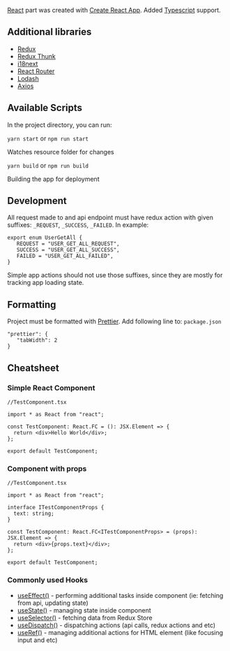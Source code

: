 [React]((https://reactjs.org/)) part was created with [Create React App](https://github.com/facebook/create-react-app). Added [Typescript](https://www.typescriptlang.org/) support.

## Additional libraries
- [Redux](https://redux.js.org/)
- [Redux Thunk](https://github.com/reduxjs/redux-thunk)
- [i18next](https://www.i18next.com/)
- [React Router](https://reactrouter.com/)
- [Lodash](https://lodash.com/)
- [Axios](https://github.com/axios/axios)

## Available Scripts

In the project directory, you can run:

`yarn start` or `npm run start`

Watches resource folder for changes

`yarn build` or `npm run build`

Building the app for deployment

## Development

All request made to and api endpoint must have redux action with given suffixes: `_REQUEST`, `_SUCCESS`, `_FAILED`. In example:

```
export enum UserGetAll {
   REQUEST = "USER_GET_ALL_REQUEST",
   SUCCESS = "USER_GET_ALL_SUCCESS",
   FAILED = "USER_GET_ALL_FAILED",
}
```

Simple app actions should not use those suffixes, since they are mostly for tracking app loading state.

## Formatting

Project must be formatted with [Prettier](https://prettier.io/). Add following line to: `package.json`

```
"prettier": {
   "tabWidth": 2
}
```

## Cheatsheet

### Simple React Component
```
//TestComponent.tsx

import * as React from "react";

const TestComponent: React.FC = (): JSX.Element => {
  return <div>Hello World</div>;
};

export default TestComponent;

```

### Component with props
```
//TestComponent.tsx

import * as React from "react";

interface ITestComponentProps {
  text: string;
}

const TestComponent: React.FC<ITestComponentProps> = (props): JSX.Element => {
  return <div>{props.text}</div>;
};

export default TestComponent;

```

### Commonly used Hooks
- [useEffect()](https://reactjs.org/docs/hooks-effect.html) - performing additional tasks inside component (ie: fetching from api, updating state)
- [useState()](https://reactjs.org/docs/hooks-state.html) - managing state inside component
- [useSelector()](https://react-redux.js.org/api/hooks#useselector) - fetching data from Redux Store
- [useDispatch()](https://react-redux.js.org/api/hooks#usedispatch) - dispatching actions (api calls, redux actions and etc)
- [useRef()](https://reactjs.org/docs/hooks-reference.html#useref) - managing additional actions for HTML element (like focusing input and etc)